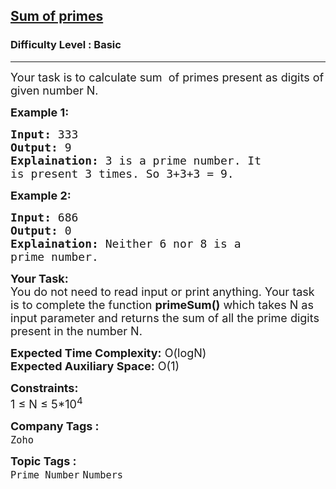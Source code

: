 <h2><a href="https://practice.geeksforgeeks.org/problems/sum-of-primes0042/1">Sum of primes</a></h2><h3>Difficulty Level : Basic</h3><hr><div class="problems_problem_content__Xm_eO"><p><span style="font-size:18px">Your task is to calculate sum&nbsp; of primes present as digits of given number N.</span></p>

<p><strong><span style="font-size:18px">Example 1:</span></strong></p>

<pre><span style="font-size:18px"><strong>Input:</strong> 333
<strong>Output:</strong> 9
<strong>Explaination:</strong> 3 is a prime number. It 
is present 3 times. So 3+3+3 = 9.</span></pre>

<p><strong><span style="font-size:18px">Example 2:</span></strong></p>

<pre><span style="font-size:18px"><strong>Input:</strong> 686
<strong>Output:</strong> 0
<strong>Explaination:</strong> Neither 6 nor 8 is a 
prime number.</span></pre>

<p><span style="font-size:18px"><strong>Your Task:</strong><br>
You do not need to read input or print anything. Your task is to complete the function <strong>primeSum()</strong> which takes N as input parameter and returns the sum of all the prime digits present in the number N.</span></p>

<p><span style="font-size:18px"><strong>Expected Time Complexity:</strong> O(logN)<br>
<strong>Expected Auxiliary Space:</strong> O(1)</span></p>

<p><span style="font-size:18px"><strong>Constraints:</strong><br>
1 ≤ N ≤ 5*10<sup>4</sup>&nbsp; &nbsp;</span></p>
</div><p><span style=font-size:18px><strong>Company Tags : </strong><br><code>Zoho</code>&nbsp;<br><p><span style=font-size:18px><strong>Topic Tags : </strong><br><code>Prime Number</code>&nbsp;<code>Numbers</code>&nbsp;